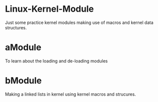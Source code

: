 # Linux-Kernel-Module
Just some practice kernel modules making use of macros and kernel data structures.

# aModule
To learn about the loading and de-loading modules

# bModule
Making a linked lists in kernel using kernel macros and strucures.
